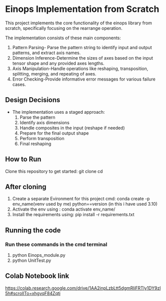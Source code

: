 # Einops Implementation from Scratch
This project implements the core functionality of the einops library from scratch, specifically focusing on the rearrange operation. 


The implementation consists of these main components:

1. Pattern Parsing- Parse the pattern string to identify input and output patterns, and extract axis names.
2. Dimension Inference-Determine the sizes of axes based on the input tensor shape and any provided axes lengths.
3. Axis Manipulation-Handle operations like reshaping, transposition, splitting, merging, and repeating of axes.
4. Error Checking-Provide informative error messages for various failure cases.

## Design Decisions
- The implementation uses a staged approach:
  1. Parse the pattern
  2. Identify axis dimensions
  3. Handle composites in the input (reshape if needed)
  4. Prepare for the final output shape
  5. Perform transposition
  6. Final reshaping
  
## How to Run
Clone this repository to get started:
git clone <repository-url>
cd <repository-folder>

## After cloning 
1. Create a separate Evironment for this project
cmd: conda create -p env_name(venv used by me) python==version (in this i have used 3.10)
2. Activate the env using : conda activate env_name/
3. Install the requirements using:
pip install -r requirements.txt

## Running the code
### Run these commands in the cmd terminal 
1. python Einops_module.py
2. python UnitTest.py

## Colab Notebook link
https://colab.research.google.com/drive/1AA2inpLzbLtt5dgmRliFRTly1DY9zl5h#scrollTo=xhgvqF84Zqti


